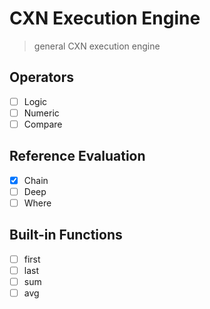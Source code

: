# CXN Execution Engine

> general CXN execution engine

## Operators

- [ ] Logic
- [ ] Numeric
- [ ] Compare

## Reference Evaluation

- [x] Chain
- [ ] Deep
- [ ] Where

## Built-in Functions

- [ ] first
- [ ] last
- [ ] sum
- [ ] avg
